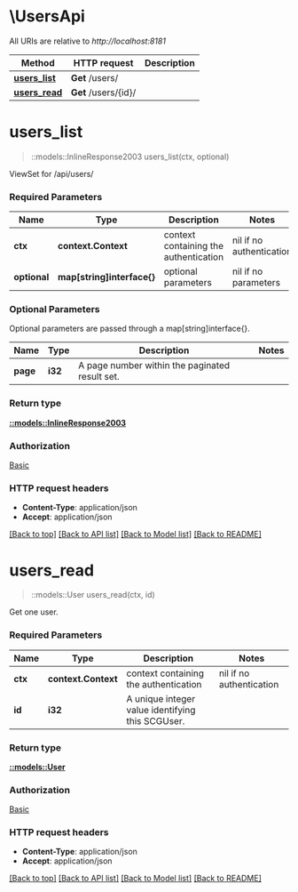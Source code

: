 # \UsersApi

All URIs are relative to *http://localhost:8181*

Method | HTTP request | Description
------------- | ------------- | -------------
[**users_list**](UsersApi.md#users_list) | **Get** /users/ | 
[**users_read**](UsersApi.md#users_read) | **Get** /users/{id}/ | 


# **users_list**
> ::models::InlineResponse2003 users_list(ctx, optional)


ViewSet for /api/users/

### Required Parameters

Name | Type | Description  | Notes
------------- | ------------- | ------------- | -------------
 **ctx** | **context.Context** | context containing the authentication | nil if no authentication
 **optional** | **map[string]interface{}** | optional parameters | nil if no parameters

### Optional Parameters
Optional parameters are passed through a map[string]interface{}.

Name | Type | Description  | Notes
------------- | ------------- | ------------- | -------------
 **page** | **i32**| A page number within the paginated result set. | 

### Return type

[**::models::InlineResponse2003**](inline_response_200_3.md)

### Authorization

[Basic](../README.md#Basic)

### HTTP request headers

 - **Content-Type**: application/json
 - **Accept**: application/json

[[Back to top]](#) [[Back to API list]](../README.md#documentation-for-api-endpoints) [[Back to Model list]](../README.md#documentation-for-models) [[Back to README]](../README.md)

# **users_read**
> ::models::User users_read(ctx, id)


Get one user.

### Required Parameters

Name | Type | Description  | Notes
------------- | ------------- | ------------- | -------------
 **ctx** | **context.Context** | context containing the authentication | nil if no authentication
  **id** | **i32**| A unique integer value identifying this SCGUser. | 

### Return type

[**::models::User**](User.md)

### Authorization

[Basic](../README.md#Basic)

### HTTP request headers

 - **Content-Type**: application/json
 - **Accept**: application/json

[[Back to top]](#) [[Back to API list]](../README.md#documentation-for-api-endpoints) [[Back to Model list]](../README.md#documentation-for-models) [[Back to README]](../README.md)

